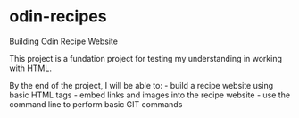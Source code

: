 # odin-recipes
Building Odin Recipe Website

This project is a fundation project for testing my understanding in working with HTML.  

By the end of the project, I will be able to:
    - build a recipe website using basic HTML tags
    - embed links and images into the recipe website
    - use the command line to perform basic GIT commands